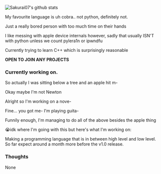 

![Sakurai07's github stats](https://github-readme-stats.vercel.app/api?username=wynwxst&count_private=true&theme=radical)

My favourite language is uh cobra.. not python, definitely not.

Just a really bored person with too much time on their hands

I like messing with apple device internals however, sadly that usually ISN'T with python unless we count pylera1n or ipwndfu 

Currently trying to learn C++ which is surprisingly reasonable

**OPEN TO JOIN ANY PROJECTS**


### Currently working on.
So actually I was sitting below a tree and an apple hit m-

Okay maybe I'm not Newton

Alright so I'm working on a nove-

Fine... you got me- I'm playing guita-

Funnily enough, I'm managing to do all of the above besides the apple thing

😭idk where I'm going with this but here's what I'm working on:

Making a programming language that is in between high level and low level. So far expect around a month more before the v1.0 release.

### Thoughts
None
